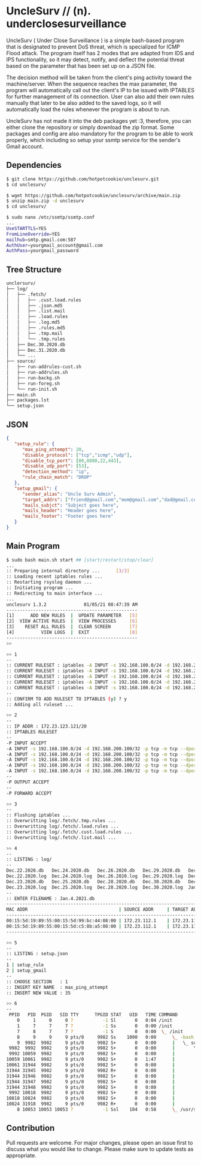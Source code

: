 # UncleSurv // (n). underclosesurveillance

UncleSurv ( Under Close Surveillance ) is a simple bash-based program that is designated to prevent DoS threat, which is specialized for ICMP Flood attack. The program itself has 2 modes that are adapted from IDS and IPS functionality, so it may detect, notify, and deflect the potential threat based on the parameter that has been set up on a JSON file.

The decision method will be taken from the client's ping activity toward the machine/server. When the sequence reaches the max parameter, the program will automatically call out the client's IP to be issued with IPTABLES for further management of its connection. User can also add their own rules manually that later to be also added to the saved logs, so it will automatically load the rules whenever the program is about to run.

UncleSurv has not made it into the deb packages yet :3, therefore, you can either clone the repository or simply download the zip format. Some packages and config are also mandatory for the program to be able to work properly, which including so setup your ssmtp service for the sender's Gmail account.

## Dependencies
```bash
$ git clone https://github.com/hotpotcookie/unclesurv.git
$ cd unclesurv/
```
```bash
$ wget https://github.com/hotpotcookie/unclesurv/archive/main.zip
$ unzip main.zip -d unclesurv
$ cd unclesurv/
```
```bash
$ sudo nano /etc/ssmtp/ssmtp.conf
...
UseSTARTTLS=YES
FromLineOverride=YES
mailhub=smtp.gmail.com:587
AuthUser=yourgmail_account@gmail.com
AuthPass=yourgmail_password
```
## Tree Structure
```bash
unclersurv/
├── log/
│   ├── .fetch/
│   │   ├── .cust.load.rules
│   │   ├── .json.md5
│   │   ├── .list.mail
│   │   ├── .load.rules
│   │   ├── .log.md5
│   │   ├── .rules.md5
│   │   ├── .tmp.mail
│   │   └── .tmp.rules
│   ├── Dec.30.2020.db
│   ├── Dec.31.2020.db
│   └── ...
├── source/
│   ├── run-addrules-cust.sh
│   ├── run-addrules.sh
│   ├── run-backg.sh
│   ├── run-foreg.sh
│   └── run-init.sh
├── main.sh
├── packages.lst
└── setup.json
```
## JSON
```json
{
   "setup_rule": {
      "max_ping_attempt": 20,
      "disable_protocol": ["tcp","icmp","udp"],
      "disable_tcp_port": [80,8080,22,443],
      "disable_udp_port": [53],
      "detection_method": "ip",
      "rule_chain_match": "DROP" 
   },
   "setup_gmail": {
      "sender_alias": "Uncle Surv Admin",
      "target_addrs": ["friend@gmail.com","mom@gmail.com","dad@gmail.com"],
      "mails_subjct": "Subject goes here",
      "mails_header": "Header goes here",
      "mails_footer": "Footer goes here"
   } 
}
```
## Main Program
```bash
$ sudo bash main.sh start ## [start/restart/stop/clear]
...
:: Preparing internal directory ...      [3/3]
:: Loading recent iptables rules ...
:: Restarting rsyslog daemon ...
:: Initiating program ...
:: Redirecting to main interface ...
...
unclesurv 1.3.2              01/05/21 08:47:39 AM
-------------------------------------------------
[1]      ADD NEW RULES  |  UPDATE PARAMETER   [5]
[2]  VIEW ACTIVE RULES  |  VIEW PROCESSES     [6]
[3]    RESET ALL RULES  |  CLEAR SCREEN       [7]
[4]          VIEW LOGS  |  EXIT               [8]
-------------------------------------------------
>>
```
```bash
>> 1
--
:: CURRENT RULESET : iptables -A INPUT -s 192.168.100.0/24 -d 192.168.200.100 -p tcp --dport 80 -m conntrack --ctstate NEW,ESTABLISHED -j DROP
:: CURRENT RULESET : iptables -A INPUT -s 192.168.100.0/24 -d 192.168.200.100 -p tcp --dport 8080 -m conntrack --ctstate NEW,ESTABLISHED -j DROP
:: CURRENT RULESET : iptables -A INPUT -s 192.168.100.0/24 -d 192.168.200.100 -p tcp --dport 3128 -m conntrack --ctstate NEW,ESTABLISHED -j DROP
:: CURRENT RULESET : iptables -A INPUT -s 192.168.100.0/24 -d 192.168.200.100 -p tcp --dport 22 -m conntrack --ctstate NEW,ESTABLISHED -j DROP
:: CURRENT RULESET : iptables -A INPUT -s 192.168.100.0/24 -d 192.168.200.100 -p tcp --dport 21 -m conntrack --ctstate NEW,ESTABLISHED -j DROP
--
:: CONFIRM TO ADD RULESET TO IPTABLES (y) ? y
:: Adding all ruleset ...
```
```bash
>> 2
--
:: IP ADDR : 172.23.123.121/20
:: IPTABLES RULESET
--
-P INPUT ACCEPT
-A INPUT -s 192.168.100.0/24 -d 192.168.200.100/32 -p tcp -m tcp --dport 21 -m conntrack --ctstate NEW,ESTABLISHED -j DROP
-A INPUT -s 192.168.100.0/24 -d 192.168.200.100/32 -p tcp -m tcp --dport 22 -m conntrack --ctstate NEW,ESTABLISHED -j DROP
-A INPUT -s 192.168.100.0/24 -d 192.168.200.100/32 -p tcp -m tcp --dport 3128 -m conntrack --ctstate NEW,ESTABLISHED -j DROP
-A INPUT -s 192.168.100.0/24 -d 192.168.200.100/32 -p tcp -m tcp --dport 80 -m conntrack --ctstate NEW,ESTABLISHED -j DROP
-A INPUT -s 192.168.100.0/24 -d 192.168.200.100/32 -p tcp -m tcp --dport 8080 -m conntrack --ctstate NEW,ESTABLISHED -j DROP
--
-P OUTPUT ACCEPT
--
-P FORWARD ACCEPT
```
```bash
>> 3
--
:: Flushing iptables ...
:: Overwritting log/.fetch/.tmp.rules ...
:: Overwritting log/.fetch/.load.rules ...
:: Overwritting log/.fetch/.cust.load.rules ...
:: Overwritting log/.fetch/.list.mail ...
```
```bash
>> 4
--
:: LISTING : log/
--
Dec.22.2020.db   Dec.24.2020.db   Dec.26.2020.db   Dec.29.2020.db   Dec.31.2020.db   Jan.1.2021.log  Jan.3.2021.log  Jan.5.2021.log
Dec.22.2020.log  Dec.24.2020.log  Dec.26.2020.log  Dec.29.2020.log  Dec.31.2020.log  Jan.2.2021.db   Jan.4.2021.db
Dec.23.2020.db   Dec.25.2020.db   Dec.28.2020.db   Dec.30.2020.db   Dec.31.2021.log  Jan.2.2021.log  Jan.4.2021.log
Dec.23.2020.log  Dec.25.2020.log  Dec.28.2020.log  Dec.30.2020.log  Jan.1.2021.db    Jan.3.2021.db   Jan.5.2021.db
--
:: ENTER FILENAME : Jan.4.2021.db
----------------------------------------------------------------------------------------------------------------------
MAC ADDR                                  | SOURCE ADDR     | TARGET ADDR     | PROTOCOL | SEQ             | STAT
----------------------------------------------------------------------------------------------------------------------
00:15:5d:19:89:55:00:15:5d:99:bc:44:08:00 | 172.23.112.1    | 172.23.117.251  | ICMP     | 14 ATTEMPT(S)   | --
00:15:5d:19:89:55:00:15:5d:c5:8b:a5:08:00 | 172.23.112.1    | 172.23.117.251  | ICMP     | 4 ATTEMPT(S)    | --
----------------------------------------------------------------------------------------------------------------------
```
```bash
>> 5
--
:: LISTING : setup.json
--
1 | setup_rule
2 | setup_gmail
--
:: CHOOSE SECTION   : 1
:: INSERT KEY NAME  : max_ping_attempt
:: INSERT NEW VALUE : 35
```
```bash
>> 6
--
 PPID   PID  PGID   SID TTY      TPGID STAT   UID   TIME COMMAND
    0     1     0     0 ?           -1 Sl       0   0:04 /init
    1     7     7     7 ?           -1 Ss       0   0:00 /init
    7     8     7     7 ?           -1 S        0   0:00  \_ /init
    8     9     9     9 pts/0     9982 Ss    1000   0:00      \_ -bash
    9  9982  9982     9 pts/0     9982 S+       0   0:00      |   \_ sudo ./main.sh start
 9982  9992  9982     9 pts/0     9982 S+       0   0:00      |       \_ /bin/bash ./main.sh start
 9992 10059  9982     9 pts/0     9982 S+       0   0:00      |           \_ sudo bash source/run-backg.sh
10059 10061  9982     9 pts/0     9982 S+       0   1:47      |           |   \_ bash source/run-backg.sh
10061 31944  9982     9 pts/0     9982 S+       0   0:00      |           |       \_ bash source/run-backg.sh
31944 31945  9982     9 pts/0     9982 R+       0   0:00      |           |           \_ sudo cat /var/log/syslog
31944 31946  9982     9 pts/0     9982 S+       0   0:00      |           |           \_ tail -n 1
31944 31947  9982     9 pts/0     9982 S+       0   0:00      |           |           \_ cut -c 1-6
31944 31948  9982     9 pts/0     9982 S+       0   0:00      |           |           \_ tr -s   .
 9992 10818  9982     9 pts/0     9982 S+       0   0:00      |           \_ sudo bash source/run-foreg.sh
10818 10824  9982     9 pts/0     9982 S+       0   0:00      |               \_ bash source/run-foreg.sh
10824 31918  9982     9 pts/0     9982 R+       0   0:00      |                   \_ ps axjf
    8 10053 10053 10053 ?           -1 Ssl    104   0:58      \_ /usr/sbin/rsyslogd
```
## Contribution
Pull requests are welcome. For major changes, please open an issue first to discuss what you would like to change. Please make sure to update tests as appropriate.
